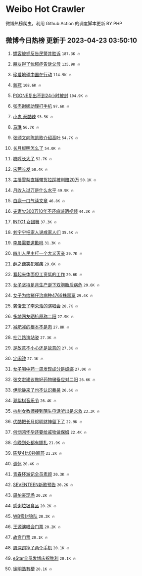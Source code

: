 # Weibo Hot Crawler 



微博热榜爬虫，利用 Github Action 的调度脚本更新 BY PHP 


## 微博今日热榜 更新于 2023-04-23 03:50:10 
1. [嫖客被抓反告民警并胜诉](https://s.weibo.com/weibo?q=%23%E5%AB%96%E5%AE%A2%E8%A2%AB%E6%8A%93%E5%8F%8D%E5%91%8A%E6%B0%91%E8%AD%A6%E5%B9%B6%E8%83%9C%E8%AF%89%23&t=31&band_rank=1&Refer=top) `187.3K 🔥` 

1. [朋友得了忧郁症告诉父母](https://s.weibo.com/weibo?q=%E6%9C%8B%E5%8F%8B%E5%BE%97%E4%BA%86%E5%BF%A7%E9%83%81%E7%97%87%E5%91%8A%E8%AF%89%E7%88%B6%E6%AF%8D&t=31&band_rank=2&Refer=top) `135.9K 🔥` 

1. [珍爱地球中国在行动](https://s.weibo.com/weibo?q=%23%E7%8F%8D%E7%88%B1%E5%9C%B0%E7%90%83%E4%B8%AD%E5%9B%BD%E5%9C%A8%E8%A1%8C%E5%8A%A8%23&t=31&band_rank=3&Refer=top) `114.9K 🔥` 

1. [新冠](https://s.weibo.com/weibo?q=%E6%96%B0%E5%86%A0&t=31&band_rank=4&Refer=top) `108.6K 🔥` 

1. [PGONE复出不到24小时被封](https://s.weibo.com/weibo?q=%23PGONE%E5%A4%8D%E5%87%BA%E4%B8%8D%E5%88%B024%E5%B0%8F%E6%97%B6%E8%A2%AB%E5%B0%81%23&t=31&band_rank=5&Refer=top) `104.9K 🔥` 

1. [张杰谢娜助理打手机](https://s.weibo.com/weibo?q=%23%E5%BC%A0%E6%9D%B0%E8%B0%A2%E5%A8%9C%E5%8A%A9%E7%90%86%E6%89%93%E6%89%8B%E6%9C%BA%23&t=31&band_rank=6&Refer=top) `97.6K 🔥` 

1. [小鬼 泰酷辣](https://s.weibo.com/weibo?q=%E5%B0%8F%E9%AC%BC%20%E6%B3%B0%E9%85%B7%E8%BE%A3&t=31&band_rank=7&Refer=top) `93.5K 🔥` 

1. [马琳](https://s.weibo.com/weibo?q=%E9%A9%AC%E7%90%B3&t=31&band_rank=8&Refer=top) `56.7K 🔥` 

1. [张颂文向陈凯歌介绍高叶](https://s.weibo.com/weibo?q=%23%E5%BC%A0%E9%A2%82%E6%96%87%E5%90%91%E9%99%88%E5%87%AF%E6%AD%8C%E4%BB%8B%E7%BB%8D%E9%AB%98%E5%8F%B6%23&t=31&band_rank=9&Refer=top) `54.7K 🔥` 

1. [长月烬明怎么了](https://s.weibo.com/weibo?q=%23%E9%95%BF%E6%9C%88%E7%83%AC%E6%98%8E%E6%80%8E%E4%B9%88%E4%BA%86%23&t=31&band_rank=10&Refer=top) `54.0K 🔥` 

1. [嗯哼长大了](https://s.weibo.com/weibo?q=%E5%97%AF%E5%93%BC%E9%95%BF%E5%A4%A7%E4%BA%86&t=31&band_rank=11&Refer=top) `52.7K 🔥` 

1. [宋茜长发](https://s.weibo.com/weibo?q=%E5%AE%8B%E8%8C%9C%E9%95%BF%E5%8F%91&t=31&band_rank=12&Refer=top) `50.4K 🔥` 

1. [主播雪梨直播带货拉踩被判赔20万](https://s.weibo.com/weibo?q=%23%E4%B8%BB%E6%92%AD%E9%9B%AA%E6%A2%A8%E7%9B%B4%E6%92%AD%E5%B8%A6%E8%B4%A7%E6%8B%89%E8%B8%A9%E8%A2%AB%E5%88%A4%E8%B5%9420%E4%B8%87%23&t=31&band_rank=13&Refer=top) `50.1K 🔥` 

1. [月收入过万是什么水平](https://s.weibo.com/weibo?q=%23%E6%9C%88%E6%94%B6%E5%85%A5%E8%BF%87%E4%B8%87%E6%98%AF%E4%BB%80%E4%B9%88%E6%B0%B4%E5%B9%B3%23&t=31&band_rank=14&Refer=top) `49.9K 🔥` 

1. [白鹿一口气读文章](https://s.weibo.com/weibo?q=%23%E7%99%BD%E9%B9%BF%E4%B8%80%E5%8F%A3%E6%B0%94%E8%AF%BB%E6%96%87%E7%AB%A0%23&t=31&band_rank=15&Refer=top) `46.8K 🔥` 

1. [夫妻欠300万10年不还旅游晒视频](https://s.weibo.com/weibo?q=%23%E5%A4%AB%E5%A6%BB%E6%AC%A0300%E4%B8%8710%E5%B9%B4%E4%B8%8D%E8%BF%98%E6%97%85%E6%B8%B8%E6%99%92%E8%A7%86%E9%A2%91%23&t=31&band_rank=16&Refer=top) `44.3K 🔥` 

1. [INTO1 女团舞](https://s.weibo.com/weibo?q=INTO1%20%E5%A5%B3%E5%9B%A2%E8%88%9E&t=31&band_rank=17&Refer=top) `37.3K 🔥` 

1. [刘宇宁把家人说成家人们](https://s.weibo.com/weibo?q=%23%E5%88%98%E5%AE%87%E5%AE%81%E6%8A%8A%E5%AE%B6%E4%BA%BA%E8%AF%B4%E6%88%90%E5%AE%B6%E4%BA%BA%E4%BB%AC%23&t=31&band_rank=18&Refer=top) `35.5K 🔥` 

1. [李晨需要道歉吗](https://s.weibo.com/weibo?q=%23%E6%9D%8E%E6%99%A8%E9%9C%80%E8%A6%81%E9%81%93%E6%AD%89%E5%90%97%23&t=31&band_rank=19&Refer=top) `31.3K 🔥` 

1. [四川人民主打一个大义灭亲](https://s.weibo.com/weibo?q=%E5%9B%9B%E5%B7%9D%E4%BA%BA%E6%B0%91%E4%B8%BB%E6%89%93%E4%B8%80%E4%B8%AA%E5%A4%A7%E4%B9%89%E7%81%AD%E4%BA%B2&t=31&band_rank=20&Refer=top) `29.7K 🔥` 

1. [薛之谦突犯喉疾](https://s.weibo.com/weibo?q=%23%E8%96%9B%E4%B9%8B%E8%B0%A6%E7%AA%81%E7%8A%AF%E5%96%89%E7%96%BE%23&t=31&band_rank=21&Refer=top) `29.6K 🔥` 

1. [看起来体面但工资低的工作](https://s.weibo.com/weibo?q=%23%E7%9C%8B%E8%B5%B7%E6%9D%A5%E4%BD%93%E9%9D%A2%E4%BD%86%E5%B7%A5%E8%B5%84%E4%BD%8E%E7%9A%84%E5%B7%A5%E4%BD%9C%23&t=31&band_rank=22&Refer=top) `29.6K 🔥` 

1. [女子坚持足月生产诞下双胞胎后病危](https://s.weibo.com/weibo?q=%23%E5%A5%B3%E5%AD%90%E5%9D%9A%E6%8C%81%E8%B6%B3%E6%9C%88%E7%94%9F%E4%BA%A7%E8%AF%9E%E4%B8%8B%E5%8F%8C%E8%83%9E%E8%83%8E%E5%90%8E%E7%97%85%E5%8D%B1%23&t=31&band_rank=23&Refer=top) `29.6K 🔥` 

1. [女子为给猪仔治病种4769株罂粟](https://s.weibo.com/weibo?q=%23%E5%A5%B3%E5%AD%90%E4%B8%BA%E7%BB%99%E7%8C%AA%E4%BB%94%E6%B2%BB%E7%97%85%E7%A7%8D4769%E6%A0%AA%E7%BD%82%E7%B2%9F%23&t=31&band_rank=24&Refer=top) `29.4K 🔥` 

1. [龚俊去了李荣浩的演唱会](https://s.weibo.com/weibo?q=%23%E9%BE%9A%E4%BF%8A%E5%8E%BB%E4%BA%86%E6%9D%8E%E8%8D%A3%E6%B5%A9%E7%9A%84%E6%BC%94%E5%94%B1%E4%BC%9A%23&t=31&band_rank=25&Refer=top) `28.7K 🔥` 

1. [多地网友晒抗原称二阳](https://s.weibo.com/weibo?q=%23%E5%A4%9A%E5%9C%B0%E7%BD%91%E5%8F%8B%E6%99%92%E6%8A%97%E5%8E%9F%E7%A7%B0%E4%BA%8C%E9%98%B3%23&t=31&band_rank=26&Refer=top) `27.9K 🔥` 

1. [减肥减的根本不是肉](https://s.weibo.com/weibo?q=%23%E5%87%8F%E8%82%A5%E5%87%8F%E7%9A%84%E6%A0%B9%E6%9C%AC%E4%B8%8D%E6%98%AF%E8%82%89%23&t=31&band_rank=27&Refer=top) `27.8K 🔥` 

1. [杜江路演站姿](https://s.weibo.com/weibo?q=%23%E6%9D%9C%E6%B1%9F%E8%B7%AF%E6%BC%94%E7%AB%99%E5%A7%BF%23&t=31&band_rank=28&Refer=top) `27.3K 🔥` 

1. [是故意不小心还是故意的](https://s.weibo.com/weibo?q=%23%E6%98%AF%E6%95%85%E6%84%8F%E4%B8%8D%E5%B0%8F%E5%BF%83%E8%BF%98%E6%98%AF%E6%95%85%E6%84%8F%E7%9A%84%23&t=31&band_rank=29&Refer=top) `27.3K 🔥` 

1. [定闹钟](https://s.weibo.com/weibo?q=%E5%AE%9A%E9%97%B9%E9%92%9F&t=31&band_rank=30&Refer=top) `27.1K 🔥` 

1. [女子喝中药一周发现成分是蟑螂](https://s.weibo.com/weibo?q=%23%E5%A5%B3%E5%AD%90%E5%96%9D%E4%B8%AD%E8%8D%AF%E4%B8%80%E5%91%A8%E5%8F%91%E7%8E%B0%E6%88%90%E5%88%86%E6%98%AF%E8%9F%91%E8%9E%82%23&t=31&band_rank=31&Refer=top) `27.0K 🔥` 

1. [张文宏建议做好药物储备应对二阳](https://s.weibo.com/weibo?q=%23%E5%BC%A0%E6%96%87%E5%AE%8F%E5%BB%BA%E8%AE%AE%E5%81%9A%E5%A5%BD%E8%8D%AF%E7%89%A9%E5%82%A8%E5%A4%87%E5%BA%94%E5%AF%B9%E4%BA%8C%E9%98%B3%23&t=31&band_rank=32&Refer=top) `26.6K 🔥` 

1. [伊能静来了也不认识秦昊](https://s.weibo.com/weibo?q=%23%E4%BC%8A%E8%83%BD%E9%9D%99%E6%9D%A5%E4%BA%86%E4%B9%9F%E4%B8%8D%E8%AE%A4%E8%AF%86%E7%A7%A6%E6%98%8A%23&t=31&band_rank=33&Refer=top) `26.6K 🔥` 

1. [邓紫棋音乐节](https://s.weibo.com/weibo?q=%E9%82%93%E7%B4%AB%E6%A3%8B%E9%9F%B3%E4%B9%90%E8%8A%82&t=31&band_rank=34&Refer=top) `26.4K 🔥` 

1. [杭州女教师接到陌生电话听出是求救](https://s.weibo.com/weibo?q=%23%E6%9D%AD%E5%B7%9E%E5%A5%B3%E6%95%99%E5%B8%88%E6%8E%A5%E5%88%B0%E9%99%8C%E7%94%9F%E7%94%B5%E8%AF%9D%E5%90%AC%E5%87%BA%E6%98%AF%E6%B1%82%E6%95%91%23&t=31&band_rank=35&Refer=top) `23.3K 🔥` 

1. [优酷把长月烬明财神留下了](https://s.weibo.com/weibo?q=%23%E4%BC%98%E9%85%B7%E6%8A%8A%E9%95%BF%E6%9C%88%E7%83%AC%E6%98%8E%E8%B4%A2%E7%A5%9E%E7%95%99%E4%B8%8B%E4%BA%86%23&t=31&band_rank=36&Refer=top) `22.9K 🔥` 

1. [何悯鸿怀孕还要给戚牧做保姆](https://s.weibo.com/weibo?q=%23%E4%BD%95%E6%82%AF%E9%B8%BF%E6%80%80%E5%AD%95%E8%BF%98%E8%A6%81%E7%BB%99%E6%88%9A%E7%89%A7%E5%81%9A%E4%BF%9D%E5%A7%86%23&t=31&band_rank=37&Refer=top) `22.4K 🔥` 

1. [今晚到处都有娜扎](https://s.weibo.com/weibo?q=%23%E4%BB%8A%E6%99%9A%E5%88%B0%E5%A4%84%E9%83%BD%E6%9C%89%E5%A8%9C%E6%89%8E%23&t=31&band_rank=38&Refer=top) `21.9K 🔥` 

1. [陈梦4比0孙颖莎](https://s.weibo.com/weibo?q=%23%E9%99%88%E6%A2%A64%E6%AF%940%E5%AD%99%E9%A2%96%E8%8E%8E%23&t=31&band_rank=39&Refer=top) `21.2K 🔥` 

1. [调休](https://s.weibo.com/weibo?q=%E8%B0%83%E4%BC%91&t=31&band_rank=40&Refer=top) `20.4K 🔥` 

1. [青春环游记全员素颜](https://s.weibo.com/weibo?q=%23%E9%9D%92%E6%98%A5%E7%8E%AF%E6%B8%B8%E8%AE%B0%E5%85%A8%E5%91%98%E7%B4%A0%E9%A2%9C%23&t=31&band_rank=41&Refer=top) `20.3K 🔥` 

1. [SEVENTEEN新歌预告](https://s.weibo.com/weibo?q=SEVENTEEN%E6%96%B0%E6%AD%8C%E9%A2%84%E5%91%8A&t=31&band_rank=42&Refer=top) `20.2K 🔥` 

1. [周柏豪现场](https://s.weibo.com/weibo?q=%E5%91%A8%E6%9F%8F%E8%B1%AA%E7%8E%B0%E5%9C%BA&t=31&band_rank=43&Refer=top) `20.2K 🔥` 

1. [感谢垃圾食品](https://s.weibo.com/weibo?q=%E6%84%9F%E8%B0%A2%E5%9E%83%E5%9C%BE%E9%A3%9F%E5%93%81&t=31&band_rank=44&Refer=top) `20.2K 🔥` 

1. [WB零封狼队](https://s.weibo.com/weibo?q=%23WB%E9%9B%B6%E5%B0%81%E7%8B%BC%E9%98%9F%23&t=31&band_rank=45&Refer=top) `20.2K 🔥` 

1. [王源演唱会门票](https://s.weibo.com/weibo?q=%E7%8E%8B%E6%BA%90%E6%BC%94%E5%94%B1%E4%BC%9A%E9%97%A8%E7%A5%A8&t=31&band_rank=46&Refer=top) `20.2K 🔥` 

1. [故宫门票](https://s.weibo.com/weibo?q=%E6%95%85%E5%AE%AB%E9%97%A8%E7%A5%A8&t=31&band_rank=47&Refer=top) `20.1K 🔥` 

1. [周深跑掉了两个手机](https://s.weibo.com/weibo?q=%23%E5%91%A8%E6%B7%B1%E8%B7%91%E6%8E%89%E4%BA%86%E4%B8%A4%E4%B8%AA%E6%89%8B%E6%9C%BA%23&t=31&band_rank=48&Refer=top) `20.1K 🔥` 

1. [eStar全员发博庆祝胜利](https://s.weibo.com/weibo?q=%23eStar%E5%85%A8%E5%91%98%E5%8F%91%E5%8D%9A%E5%BA%86%E7%A5%9D%E8%83%9C%E5%88%A9%23&t=31&band_rank=49&Refer=top) `20.1K 🔥` 

1. [徐明浩有梗](https://s.weibo.com/weibo?q=%E5%BE%90%E6%98%8E%E6%B5%A9%E6%9C%89%E6%A2%97&t=31&band_rank=50&Refer=top) `20.1K 🔥` 


